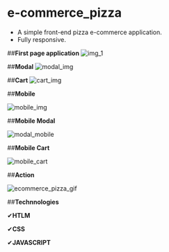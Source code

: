 # e-commerce_pizza
 - A simple front-end pizza e-commerce application.
 - Fully responsive.
 

##**First page application**
![img_1](https://user-images.githubusercontent.com/46681477/131958942-4f1651cd-febe-4853-9a6d-892a1eac8f09.png)

##**Modal**
![modal_img](https://user-images.githubusercontent.com/46681477/131958994-5cfa5ef4-8e5d-484c-b34a-12e789185df7.png)


##**Cart**
![cart_img](https://user-images.githubusercontent.com/46681477/131959110-a8d9ebac-88b9-49a9-bec2-1f95e93c4fab.png)

##**Mobile**

![mobile_img](https://user-images.githubusercontent.com/46681477/131959357-c320d3bc-b853-4216-bcda-0370efbd73d6.png)

##**Mobile Modal**

![modal_mobile](https://user-images.githubusercontent.com/46681477/131959474-ac69e3a0-1f79-4a40-9167-2d0fe0fbd685.png)

##**Mobile Cart**

![mobile_cart](https://user-images.githubusercontent.com/46681477/131959564-4a430d0e-bc1b-47f2-a9d7-63b0bb531feb.png)

##**Action**

![ecommerce_pizza_gif](https://user-images.githubusercontent.com/46681477/131959621-ec2d2a21-2b83-474d-94cc-f3894195a15b.gif)


##**Technnologies**

✔**HTLM**

✔**CSS**

✔**JAVASCRIPT**



